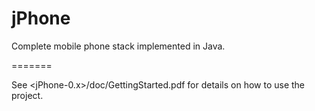 jPhone
======

Complete mobile phone stack implemented in Java.

=======

See <jPhone-0.x>/doc/GettingStarted.pdf for details on how to use the project.

